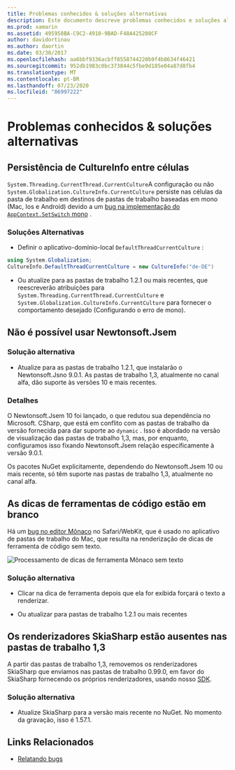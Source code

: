 ```yaml
---
title: Problemas conhecidos & soluções alternativas
description: Este documento descreve problemas conhecidos e soluções alternativas para Xamarin Workbooks. Ele aborda problemas de CultureInfo, problemas de JSON e muito mais.
ms.prod: xamarin
ms.assetid: 495958BA-C9C2-4910-9BAD-F48A425208CF
author: davidortinau
ms.author: daortin
ms.date: 03/30/2017
ms.openlocfilehash: aa6bbf9336acbff8558744220b9f4b8634f46421
ms.sourcegitcommit: 952db1983c0bc373844c5fbe9d185e04a87d8fb4
ms.translationtype: MT
ms.contentlocale: pt-BR
ms.lasthandoff: 07/23/2020
ms.locfileid: "86997222"
---
```

# <a name="known-issues--workarounds"></a>Problemas conhecidos & soluções alternativas

## <a name="persistence-of-cultureinfo-across-cells"></a>Persistência de CultureInfo entre células

`System.Threading.CurrentThread.CurrentCulture`A configuração ou não `System.Globalization.CultureInfo.CurrentCulture` persiste nas células da pasta de trabalho em destinos de pastas de trabalho baseadas em mono (Mac, Ios e Android) devido a um [bug na implementação do `AppContext.SetSwitch` mono][appcontext-bug] .

### <a name="workarounds"></a>Soluções Alternativas

- Definir o aplicativo-domínio-local `DefaultThreadCurrentCulture` :

```csharp
using System.Globalization;
CultureInfo.DefaultThreadCurrentCulture = new CultureInfo("de-DE")
```

- Ou atualize para as pastas de trabalho 1.2.1 ou mais recentes, que reescreverão atribuições para `System.Threading.CurrentThread.CurrentCulture` e `System.Globalization.CultureInfo.CurrentCulture` para fornecer o comportamento desejado (Configurando o erro de mono).

## <a name="unable-to-use-newtonsoftjson"></a>Não é possível usar Newtonsoft.Jsem

### <a name="workaround"></a>Solução alternativa

- Atualize para as pastas de trabalho 1.2.1, que instalarão o Newtonsoft.Jsno 9.0.1.
  As pastas de trabalho 1,3, atualmente no canal alfa, dão suporte às versões 10 e mais recentes.

### <a name="details"></a>Detalhes

O Newtonsoft.Jsem 10 foi lançado, o que redutou sua dependência no Microsoft. CSharp, que está em conflito com as pastas de trabalho da versão fornecida para dar suporte ao `dynamic` . Isso é abordado na versão de visualização das pastas de trabalho 1,3, mas, por enquanto, configuramos isso fixando Newtonsoft.Jsem relação especificamente à versão 9.0.1.

Os pacotes NuGet explicitamente, dependendo do Newtonsoft.Jsem 10 ou mais recente, só têm suporte nas pastas de trabalho 1,3, atualmente no canal alfa.

## <a name="code-tooltips-are-blank"></a>As dicas de ferramentas de código estão em branco

Há um [bug no editor Mônaco][monaco-bug] no Safari/WebKit, que é usado no aplicativo de pastas de trabalho do Mac, que resulta na renderização de dicas de ferramenta de código sem texto.

![Processamento de dicas de ferramenta Mônaco sem texto](general-images/monaco-signature-help-bug.png)

### <a name="workaround"></a>Solução alternativa

- Clicar na dica de ferramenta depois que ela for exibida forçará o texto a renderizar.

- Ou atualizar para pastas de trabalho 1.2.1 ou mais recentes

[appcontext-bug]: https://bugzilla.xamarin.com/show_bug.cgi?id=54448
[monaco-bug]: https://github.com/Microsoft/monaco-editor/issues/408

## <a name="skiasharp-renderers-are-missing-in-workbooks-13"></a>Os renderizadores SkiaSharp estão ausentes nas pastas de trabalho 1,3

A partir das pastas de trabalho 1,3, removemos os renderizadores SkiaSharp que enviamos nas pastas de trabalho 0.99.0, em favor do SkiaSharp fornecendo os próprios renderizadores, usando nosso [SDK](~/tools/workbooks/sdk/index.md).

### <a name="workaround"></a>Solução alternativa

- Atualize SkiaSharp para a versão mais recente no NuGet. No momento da gravação, isso é 1.57.1.

## <a name="related-links"></a>Links Relacionados

- [Relatando bugs](~/tools/workbooks/install.md#reporting-bugs)
